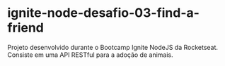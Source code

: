# ignite-node-desafio-03-find-a-friend
Projeto desenvolvido durante o Bootcamp Ignite NodeJS da Rocketseat. Consiste em uma API RESTful para a adoção de animais.
